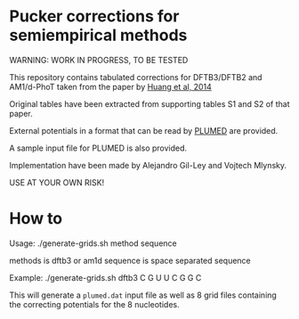 # Pucker corrections for semiempirical methods

WARNING: WORK IN PROGRESS, TO BE TESTED

This repository contains tabulated corrections for DFTB3/DFTB2 and AM1/d-PhoT taken from the paper by [Huang et al, 2014](http://dx.doi.org/10.1021/ct401013s)

Original tables have been extracted from supporting tables S1 and S2 of that paper.

External potentials in a format that can be read by [PLUMED](http://www.plumed.org) are provided.

A sample input file for PLUMED is also provided.

Implementation have been made by Alejandro Gil-Ley and Vojtech Mlynsky.

USE AT YOUR OWN RISK!

How to
======

Usage:
    ./generate-grids.sh method sequence

methods is dftb3 or am1d
sequence is space separated sequence

Example:
    ./generate-grids.sh dftb3 C G U U C G G C

This will generate a `plumed.dat` input file as well as 8 grid files
containing the correcting potentials for the 8 nucleotides.

    


